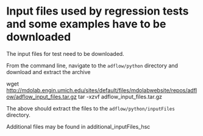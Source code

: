 # Input files used by regression tests and some examples have to be downloaded

The input files for test need to be downloaded.

From the command line, navigate to the `adflow/python` directory and download and extract the archive

wget http://mdolab.engin.umich.edu/sites/default/files/mdolabwebsite/repos/adflow/adflow_input_files.tar.gz
tar -xzvf adflow_input_files.tar.gz 

The above should extract the files to the `adflow/python/inputFiles` directory.

Additional files may be found in additional_inputFiles_hsc

